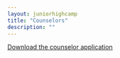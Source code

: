 ```yaml
---
layout: juniorhighcamp
title: "Counselors"
description: ""
---
```


[Download the counselor application](/assets/docs/JHCCounselorApplication2015.pdf)
